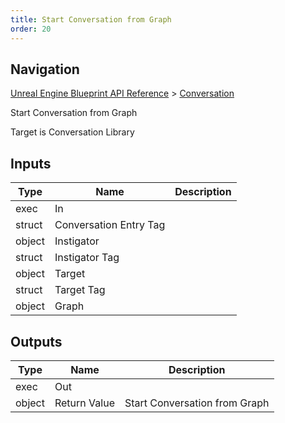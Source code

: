 ```yaml
---
title: Start Conversation from Graph
order: 20
---
```

## Navigation

[Unreal Engine Blueprint API Reference](https://dev.epicgames.com/documentation/en-us/unreal-engine/BlueprintAPI) > [Conversation](https://dev.epicgames.com/documentation/en-us/unreal-engine/BlueprintAPI/Conversation)

Start Conversation from Graph

Target is Conversation Library

## Inputs

| Type | Name | Description |
| --- | --- | --- |
| exec | In |  |
| struct | Conversation Entry Tag |  |
| object | Instigator |  |
| struct | Instigator Tag |  |
| object | Target |  |
| struct | Target Tag |  |
| object | Graph |  |

## Outputs

| Type | Name | Description |
| --- | --- | --- |
| exec | Out |  |
| object | Return Value | Start Conversation from Graph |
